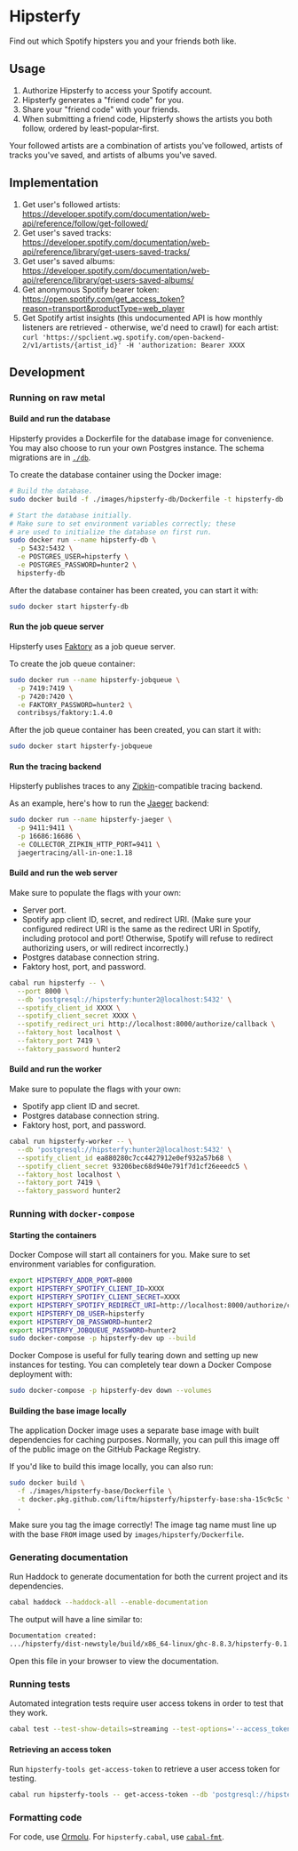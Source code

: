 # Hipsterfy

Find out which Spotify hipsters you and your friends both like.

## Usage

1. Authorize Hipsterfy to access your Spotify account.
2. Hipsterfy generates a "friend code" for you.
3. Share your "friend code" with your friends.
4. When submitting a friend code, Hipsterfy shows the artists you both follow, ordered by least-popular-first.

Your followed artists are a combination of artists you've followed, artists of tracks you've saved, and artists of albums you've saved.

## Implementation

1. Get user's followed artists: https://developer.spotify.com/documentation/web-api/reference/follow/get-followed/
2. Get user's saved tracks: https://developer.spotify.com/documentation/web-api/reference/library/get-users-saved-tracks/
3. Get user's saved albums: https://developer.spotify.com/documentation/web-api/reference/library/get-users-saved-albums/
4. Get anonymous Spotify bearer token: https://open.spotify.com/get_access_token?reason=transport&productType=web_player
5. Get Spotify artist insights (this undocumented API is how monthly listeners are retrieved - otherwise, we'd need to crawl) for each artist: `curl 'https://spclient.wg.spotify.com/open-backend-2/v1/artists/{artist_id}' -H 'authorization: Bearer XXXX`

## Development

### Running on raw metal

#### Build and run the database

Hipsterfy provides a Dockerfile for the database image for convenience. You may also choose to run your own Postgres instance. The schema migrations are in [`./db`](./db).

To create the database container using the Docker image:

```bash
# Build the database.
sudo docker build -f ./images/hipsterfy-db/Dockerfile -t hipsterfy-db .

# Start the database initially.
# Make sure to set environment variables correctly; these
# are used to initialize the database on first run.
sudo docker run --name hipsterfy-db \
  -p 5432:5432 \
  -e POSTGRES_USER=hipsterfy \
  -e POSTGRES_PASSWORD=hunter2 \
  hipsterfy-db
```

After the database container has been created, you can start it with:

```bash
sudo docker start hipsterfy-db
```

#### Run the job queue server

Hipsterfy uses [Faktory](https://github.com/contribsys/faktory) as a job queue server.

To create the job queue container:

```bash
sudo docker run --name hipsterfy-jobqueue \
  -p 7419:7419 \
  -p 7420:7420 \
  -e FAKTORY_PASSWORD=hunter2 \
  contribsys/faktory:1.4.0
```

After the job queue container has been created, you can start it with:

```bash
sudo docker start hipsterfy-jobqueue
```

#### Run the tracing backend

Hipsterfy publishes traces to any [Zipkin](https://zipkin.io/)-compatible tracing backend.

As an example, here's how to run the [Jaeger](https://www.jaegertracing.io/docs/1.18/getting-started/#migrating-from-zipkin) backend:

```bash
sudo docker run --name hipsterfy-jaeger \
  -p 9411:9411 \
  -p 16686:16686 \
  -e COLLECTOR_ZIPKIN_HTTP_PORT=9411 \
  jaegertracing/all-in-one:1.18
```

#### Build and run the web server

Make sure to populate the flags with your own:

- Server port.
- Spotify app client ID, secret, and redirect URI. (Make sure your configured redirect URI is the same as the redirect URI in Spotify, including protocol and port! Otherwise, Spotify will refuse to redirect authorizing users, or will redirect incorrectly.)
- Postgres database connection string.
- Faktory host, port, and password.

```bash
cabal run hipsterfy -- \
  --port 8000 \
  --db 'postgresql://hipsterfy:hunter2@localhost:5432' \
  --spotify_client_id XXXX \
  --spotify_client_secret XXXX \
  --spotify_redirect_uri http://localhost:8000/authorize/callback \
  --faktory_host localhost \
  --faktory_port 7419 \
  --faktory_password hunter2
```

#### Build and run the worker

Make sure to populate the flags with your own:

- Spotify app client ID and secret.
- Postgres database connection string.
- Faktory host, port, and password.

```bash
cabal run hipsterfy-worker -- \
  --db 'postgresql://hipsterfy:hunter2@localhost:5432' \
  --spotify_client_id ea880280c7cc4427912e0ef932a57b68 \
  --spotify_client_secret 93206bec68d940e791f7d1cf26eeedc5 \
  --faktory_host localhost \
  --faktory_port 7419 \
  --faktory_password hunter2
```

### Running with `docker-compose`

#### Starting the containers

Docker Compose will start all containers for you. Make sure to set environment variables for configuration.

```bash
export HIPSTERFY_ADDR_PORT=8000
export HIPSTERFY_SPOTIFY_CLIENT_ID=XXXX
export HIPSTERFY_SPOTIFY_CLIENT_SECRET=XXXX
export HIPSTERFY_SPOTIFY_REDIRECT_URI=http://localhost:8000/authorize/callback
export HIPSTERFY_DB_USER=hipsterfy
export HIPSTERFY_DB_PASSWORD=hunter2
export HIPSTERFY_JOBQUEUE_PASSWORD=hunter2
sudo docker-compose -p hipsterfy-dev up --build
```

Docker Compose is useful for fully tearing down and setting up new instances for testing. You can completely tear down a Docker Compose deployment with:

```bash
sudo docker-compose -p hipsterfy-dev down --volumes
```

#### Building the base image locally

The application Docker image uses a separate base image with built dependencies for caching purposes. Normally, you can pull this image off of the public image on the GitHub Package Registry.

If you'd like to build this image locally, you can also run:

```bash
sudo docker build \
  -f ./images/hipsterfy-base/Dockerfile \
  -t docker.pkg.github.com/liftm/hipsterfy/hipsterfy-base:sha-15c9c5c \
  .
```

Make sure you tag the image correctly! The image tag name must line up with the base `FROM` image used by `images/hipsterfy/Dockerfile`.

### Generating documentation

Run Haddock to generate documentation for both the current project and its dependencies.

```bash
cabal haddock --haddock-all --enable-documentation
```

The output will have a line similar to:

```bash
Documentation created:
.../hipsterfy/dist-newstyle/build/x86_64-linux/ghc-8.8.3/hipsterfy-0.1.0.0/noopt/doc/html/hipsterfy/index.html
```

Open this file in your browser to view the documentation.

### Running tests

Automated integration tests require user access tokens in order to test that they work.

```bash
cabal test --test-show-details=streaming --test-options='--access_token=XXXX'
```

#### Retrieving an access token

Run `hipsterfy-tools get-access-token` to retrieve a user access token for testing.

```bash
cabal run hipsterfy-tools -- get-access-token --db 'postgresql://hipsterfy:hunter2@localhost:5432' --client_id XXXX --client_secret XXXX USER_SPOTIFY_ID
```

### Formatting code

For code, use [Ormolu](https://github.com/tweag/ormolu). For `hipsterfy.cabal`, use [`cabal-fmt`](https://github.com/phadej/cabal-fmt).
